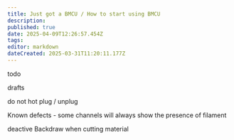 ```yaml
---
title: Just got a BMCU / How to start using BMCU
description: 
published: true
date: 2025-04-09T12:26:57.454Z
tags: 
editor: markdown
dateCreated: 2025-03-31T11:20:11.177Z
---
```


todo

drafts

do not hot plug / unplug

Known defects - some channels will always show the presence of filament

deactive Backdraw when cutting material